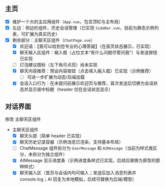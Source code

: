## 主页

- [x] 维护一个大的主应用组件（`App.vue`，包含顶栏与主布局）
- [x] 左边：侧边栏组件，历史会话管理（已实现 `SideBar.vue`，目前为静态示例列表，可扩展为真实历史）
- [x] 剩余部分：主聊天区组件（`ChatPage.vue`）
  - [x] 欢迎语：【我可以给到您专业的心理答疑】（在首页状态展示，已实现）
  - [x] 聊天输入区组件：输入框（占位文本“有什么问题尽管问我”）与发送按钮已实现
  - [ ] 灯泡建议图标（左下角可点亮）尚未实现
  - [x] 聊天内容推荐：预设内容按钮（点击填入输入框）已实现（示例推荐）
    - [ ] 可进一步扩展为动态/后端加载
  - [x] 会话入口行为：在未提问前展示欢迎页与推荐，首次发送后切换为会话状态并显示居中标题（header 仅在会话状态显示）

## 对话界面

修改 主聊天区组件

- 主聊天区组件
  - [x] 聊天头部（简单 header 已实现）
  - [x] 聊天历史记录容器（示例消息已渲染，支持基本布局）
  - [ ] ChatMessage 组件拆分为 `UserMessage` 和 `AIMessage`（当前为样式类区分，未拆分为独立组件）
  - [x] AIMessage 显示进度条（示例进度条样式已实现，后续应替换为原型的那种样式）
  - [x] 聊天输入区（首页与会话内均可输入；发送后加入消息列表并 console.log；AI 回复为本地模拟，后续可替换为后端/模型）